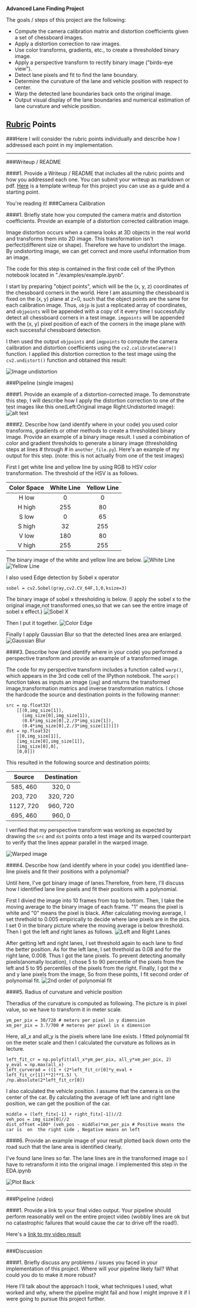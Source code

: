 **Advanced Lane Finding Project**

The goals / steps of this project are the following:

* Compute the camera calibration matrix and distortion coefficients given a set of chessboard images.
* Apply a distortion correction to raw images.
* Use color transforms, gradients, etc., to create a thresholded binary image.
* Apply a perspective transform to rectify binary image ("birds-eye view").
* Detect lane pixels and fit to find the lane boundary.
* Determine the curvature of the lane and vehicle position with respect to center.
* Warp the detected lane boundaries back onto the original image.
* Output visual display of the lane boundaries and numerical estimation of lane curvature and vehicle position.

[//]: # (Image References)

[image1]: ./pics/undistortion.png "Undistorted"
[image2]: ./pics/undistort_image.jpg "Road Transformed"
[image3]: ./pics/white_line_detection.png "Binary Example of White Line"
[image4]: ./pics/yellow_line_detection.png "Binary Example of Yellow Line"
[image5]: ./pics/sobel_thresh.png "Sobel X"
[image6]: ./pics/color_edge.png "Color Edge"
[image7]: ./pics/gaussianblur.png "Gaussian Blur"
[image8]: ./pics/warped.png "Warped image"
[image9]: ./pics/left_right_lane.png "Left Right Lane"
[image10]: ./pics/polyfit.png "2nd order polynomial fit"
[image11]: ./pics/plot_back.png "Plot Back"
[video1]: ./project_video.mp4 "Video"

## [Rubric](https://review.udacity.com/#!/rubrics/571/view) Points
###Here I will consider the rubric points individually and describe how I addressed each point in my implementation.

---
###Writeup / README

####1. Provide a Writeup / README that includes all the rubric points and how you addressed each one.  You can submit your writeup as markdown or pdf.  [Here](https://github.com/udacity/CarND-Advanced-Lane-Lines/blob/master/writeup_template.md) is a template writeup for this project you can use as a guide and a starting point.

You're reading it!
###Camera Calibration

####1. Briefly state how you computed the camera matrix and distortion coefficients. Provide an example of a distortion corrected calibration image.

Image distortion occurs when a camera looks at 3D objects in the real world and transforms them into 2D image. This transformation isn't perfect(different size or shape). Therefore we have to undistort the image. By undistorting image, we can get correct and more useful information from an image.

The code for this step is contained in the first code cell of the IPython notebook located in "./examples/example.ipynb".

I start by preparing "object points", which will be the (x, y, z) coordinates of the chessboard corners in the world. Here I am assuming the chessboard is fixed on the (x, y) plane at z=0, such that the object points are the same for each calibration image.  Thus, `objp` is just a replicated array of coordinates, and `objpoints` will be appended with a copy of it every time I successfully detect all chessboard corners in a test image.  `imgpoints` will be appended with the (x, y) pixel position of each of the corners in the image plane with each successful chessboard detection.

I then used the output `objpoints` and `imgpoints` to compute the camera calibration and distortion coefficients using the `cv2.calibrateCamera()` function.  I applied this distortion correction to the test image using the `cv2.undistort()` function and obtained this result:

![Image undistortion][image1]

###Pipeline (single images)

####1. Provide an example of a distortion-corrected image.
To demonstrate this step, I will describe how I apply the distortion correction to one of the test images like this one(Left:Original image Right:Undistorted image):
![alt text][image2]

####2. Describe how (and identify where in your code) you used color transforms, gradients or other methods to create a thresholded binary image.  Provide an example of a binary image result.
I used a combination of color and gradient thresholds to generate a binary image (thresholding steps at lines # through # in `another_file.py`).  Here's an example of my output for this step.  (note: this is not actually from one of the test images)


First I get white line and yellow line by using RGB to HSV color transformation.
The threshold of the HSV is as follows.

| Color Space | White Line    | Yellow Line   |
|:---------:  |:-------------:|:-------------:|
| H low       | 0             | 0             |
| H high      | 255           | 80            |
| S low       | 0             | 65            |
| S high      | 32            | 255           |
| V low       | 180           | 80            |
| V high      | 255           | 255           |

The binary image of the white and yellow line are below.
![White Line][image3]
![Yellow Line][image4]

I also used Edge detection by Sobel x operator


```
sobel = cv2.Sobel(gray,cv2.CV_64F,1,0,ksize=3)
```

The binary image of sobel x thresholding is below.
(I apply the sobel x to the original image,not transformed ones,so that we can see the entire image of sobel x effect.)
![Sobel X][image5]


Then I put it together.
![Color Edge][image6]

Finally I apply Gaussian Blur so that the detected lines area are enlarged.
![Gaussian Blur][image7]


####3. Describe how (and identify where in your code) you performed a perspective transform and provide an example of a transformed image.

The code for my perspective transform includes a function called `warp()`, which appears in the 3rd code cell of the IPython notebook.  The `warp()` function takes as inputs an image (`img`) and returns the transformed image,transformation matrics and inverse transformation matrics. I chose the hardcode the source and destination points in the following manner:

```
src = np.float32(
    [[(0,img_size[1]),
      (img_size[0],img_size[1]),
      (0.6*img_size[0],2./3*img_size[1]),
      (0.4*img_size[0],2./3*img_size[1])]])
dst = np.float32(
    [[0,img_size[1]],
    [img_size[0],img_size[1]],
    [img_size[0],0],
    [0,0]])
```
This resulted in the following source and destination points:

| Source        | Destination   |
|:-------------:|:-------------:|
| 585, 460      | 320, 0        |
| 203, 720      | 320, 720      |
| 1127, 720     | 960, 720      |
| 695, 460      | 960, 0        |

I verified that my perspective transform was working as expected by drawing the `src` and `dst` points onto a test image and its warped counterpart to verify that the lines appear parallel in the warped image.

![Warped image][image8]

####4. Describe how (and identify where in your code) you identified lane-line pixels and fit their positions with a polynomial?

Until here, I've got binary image of lanes.Therefore, from here, I'll discuss how I identified lane line pixels and fit their positions with a polynomial.

First I divied the image into 10 frames from top to bottom.
Then, I take the moving average to the binary image of each frame. "1" means the pixel is white and "0" means the pixel is black. After calculating moving average, I set threthold to 0.005 empirically to decide where lane pixels are in the pics. I set 0 in the binary picture where the moving average is below threshold. Then I got the left and right lanes as follows.
![Left and Right Lanes][image9]

After getting left and right lanes, I set threshold again to each lane to find the better position. As for the left lane, I set threthold as 0.08 and for the right lane, 0.008. Thus I got the lane pixels. To prevent detecting anomally pixels(anomally location), I chose 5 to 90 percentile of the pixels from the left and 5 to 95 percentiles of the pixels from the right. Finally, I got the x and y lane pixels from the image, So from these points, I fit second order of polynomial fit.
![2nd order of polynomial fit][image10]

####5. Radius of curvature and vehicle position


Theradius of the curvature is computed as following. The picture is in pixel value, so we have to transform it in meter scale.

```
ym_per_pix = 30/720 # meters per pixel in y dimension
xm_per_pix = 3.7/700 # meteres per pixel in x dimension
```

Here, all_x and all_y is the pixels where lane line exists.
I fitted polynomial fit on the meter scale and then I calculated the curvature as follows as in lecture.
```
left_fit_cr = np.polyfit(all_x*ym_per_pix, all_y*xm_per_pix, 2)
y_eval = np.max(all_x)
left_curverad = ((1 + (2*left_fit_cr[0]*y_eval + left_fit_cr[1])**2)**1.5) \
/np.absolute(2*left_fit_cr[0])
```

I also calculated the vehicle position. I assume that the camera is on the center of the car. By calculating the average of left lane and right lane position, we can get the position of the car.

```
middle = (left_fitx[-1] + right_fitx[-1])//2
veh_pos = img_size[0]//2
dist_offset =100* (veh_pos - middle)*xm_per_pix # Positive means the car is  on  the right side , Negative means on left

```


####6. Provide an example image of your result plotted back down onto the road such that the lane area is identified clearly.

I've found lane lines so far. The lane lines are in the transformed image so I have to retransform it into the original image. I implemented this step in the EDA.ipynb




![Plot Back][image11]

---

###Pipeline (video)

####1. Provide a link to your final video output.  Your pipeline should perform reasonably well on the entire project video (wobbly lines are ok but no catastrophic failures that would cause the car to drive off the road!).

Here's a [link to my video result](./project_video.mp4)

---

###Discussion

####1. Briefly discuss any problems / issues you faced in your implementation of this project.  Where will your pipeline likely fail?  What could you do to make it more robust?

Here I'll talk about the approach I took, what techniques I used, what worked and why, where the pipeline might fail and how I might improve it if I were going to pursue this project further.
